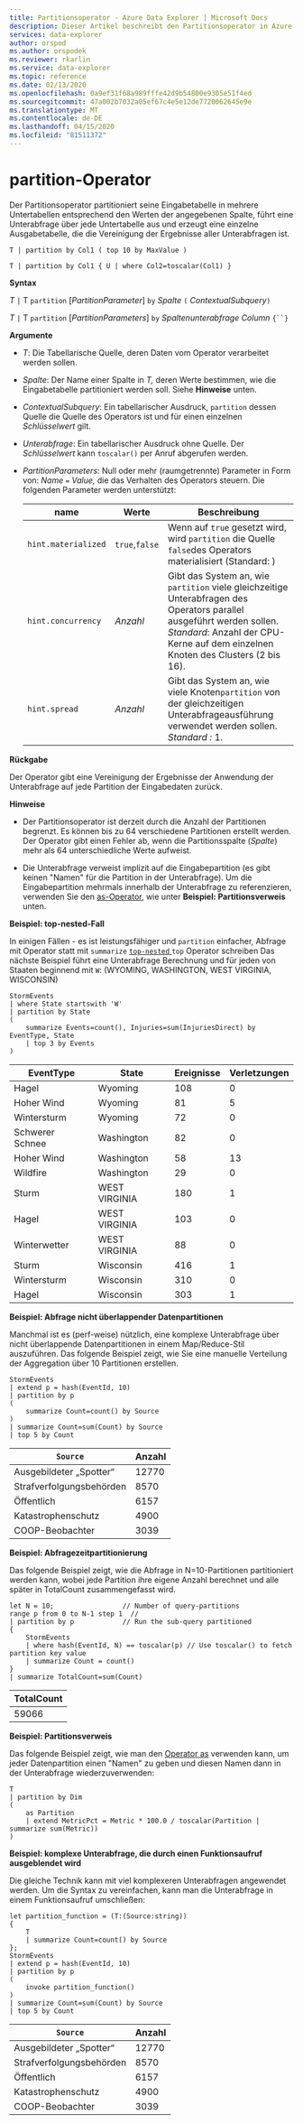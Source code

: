 ```yaml
---
title: Partitionsoperator - Azure Data Explorer | Microsoft Docs
description: Dieser Artikel beschreibt den Partitionsoperator in Azure Data Explorer.
services: data-explorer
author: orspod
ms.author: orspodek
ms.reviewer: rkarlin
ms.service: data-explorer
ms.topic: reference
ms.date: 02/13/2020
ms.openlocfilehash: 0a9ef31f68a989fffe42d9b54800e9305e51f4ed
ms.sourcegitcommit: 47a002b7032a05ef67c4e5e12de7720062645e9e
ms.translationtype: MT
ms.contentlocale: de-DE
ms.lasthandoff: 04/15/2020
ms.locfileid: "81511372"
---
```

# <a name="partition-operator"></a>partition-Operator

Der Partitionsoperator partitioniert seine Eingabetabelle in mehrere Untertabellen entsprechend den Werten der angegebenen Spalte, führt eine Unterabfrage über jede Untertabelle aus und erzeugt eine einzelne Ausgabetabelle, die die Vereinigung der Ergebnisse aller Unterabfragen ist. 

```kusto
T | partition by Col1 ( top 10 by MaxValue )

T | partition by Col1 { U | where Col2=toscalar(Col1) }
```

**Syntax**

*T* `|` T `partition` [*PartitionParameter*] `by` *Spalte* `(` *ContextualSubquery*`)`

*T* `|` T `partition` [*PartitionParameters*] `by` *Spaltenunterabfrage* *Column* `{``}`

**Argumente**

* *T*: Die Tabellarische Quelle, deren Daten vom Operator verarbeitet werden sollen.

* *Spalte*: Der Name einer Spalte in *T,* deren Werte bestimmen, wie die Eingabetabelle partitioniert werden soll. Siehe **Hinweise** unten.

* *ContextualSubquery*: Ein tabellarischer Ausdruck, `partition` dessen Quelle die Quelle des Operators ist und für einen einzelnen *Schlüsselwert* gilt.

* *Unterabfrage*: Ein tabellarischer Ausdruck ohne Quelle. Der *Schlüsselwert* kann `toscalar()` per Anruf abgerufen werden.

* *PartitionParameters*: Null oder mehr (raumgetrennte) Parameter in Form von: *Name* `=` *Value,* die das Verhalten des Operators steuern. Die folgenden Parameter werden unterstützt:

  |name               |Werte         |Beschreibung|
  |-------------------|---------------|-----------|
  |`hint.materialized`|`true`,`false` |Wenn auf `true` gesetzt wird, wird `partition` die Quelle `false`des Operators materialisiert (Standard: )|
  |`hint.concurrency`|*Anzahl*|Gibt das System an, wie `partition` viele gleichzeitige Unterabfragen des Operators parallel ausgeführt werden sollen. *Standard*: Anzahl der CPU-Kerne auf dem einzelnen Knoten des Clusters (2 bis 16).|
  |`hint.spread`|*Anzahl*|Gibt das System an, wie viele Knoten`partition` von der gleichzeitigen Unterabfrageausführung verwendet werden sollen. *Standard :* 1.|

**Rückgabe**

Der Operator gibt eine Vereinigung der Ergebnisse der Anwendung der Unterabfrage auf jede Partition der Eingabedaten zurück.

**Hinweise**

* Der Partitionsoperator ist derzeit durch die Anzahl der Partitionen begrenzt.
  Es können bis zu 64 verschiedene Partitionen erstellt werden.
  Der Operator gibt einen Fehler ab, wenn die Partitionsspalte (*Spalte*) mehr als 64 unterschiedliche Werte aufweist.

* Die Unterabfrage verweist implizit auf die Eingabepartition (es gibt keinen "Namen" für die Partition in der Unterabfrage). Um die Eingabepartition mehrmals innerhalb der Unterabfrage zu referenzieren, verwenden Sie den [as-Operator](asoperator.md), wie unter **Beispiel: Partitionsverweis** unten.

**Beispiel: top-nested-Fall**

In einigen Fällen - es ist leistungsfähiger und `partition` einfacher, Abfrage mit Operator statt mit `summarize` [ `top-nested` ](topnestedoperator.md) `top` Operator schreiben Das nächste Beispiel führt eine Unterabfrage Berechnung und für jeden von Staaten beginnend mit `W`: (WYOMING, WASHINGTON, WEST VIRGINIA, WISCONSIN)

```kusto
StormEvents
| where State startswith 'W'
| partition by State 
(
    summarize Events=count(), Injuries=sum(InjuriesDirect) by EventType, State
    | top 3 by Events 
) 

```
|EventType|State|Ereignisse|Verletzungen|
|---|---|---|---|
|Hagel|Wyoming|108|0|
|Hoher Wind|Wyoming|81|5|
|Wintersturm|Wyoming|72|0|
|Schwerer Schnee|Washington|82|0|
|Hoher Wind|Washington|58|13|
|Wildfire|Washington|29|0|
|Sturm|WEST VIRGINIA|180|1|
|Hagel|WEST VIRGINIA|103|0|
|Winterwetter|WEST VIRGINIA|88|0|
|Sturm|Wisconsin|416|1|
|Wintersturm|Wisconsin|310|0|
|Hagel|Wisconsin|303|1|

**Beispiel: Abfrage nicht überlappender Datenpartitionen**

Manchmal ist es (perf-weise) nützlich, eine komplexe Unterabfrage über nicht überlappende Datenpartitionen in einem Map/Reduce-Stil auszuführen. Das folgende Beispiel zeigt, wie Sie eine manuelle Verteilung der Aggregation über 10 Partitionen erstellen.

```kusto
StormEvents
| extend p = hash(EventId, 10)
| partition by p
(
    summarize Count=count() by Source 
)
| summarize Count=sum(Count) by Source
| top 5 by Count
```

|`Source`|Anzahl|
|---|---|
|Ausgebildeter „Spotter“|12770|
|Strafverfolgungsbehörden|8570|
|Öffentlich|6157|
|Katastrophenschutz|4900|
|COOP-Beobachter|3039|

**Beispiel: Abfragezeitpartitionierung**

Das folgende Beispiel zeigt, wie die Abfrage in N=10-Partitionen partitioniert werden kann, wobei jede Partition ihre eigene Anzahl berechnet und alle später in TotalCount zusammengefasst wird.

```kusto
let N = 10;                 // Number of query-partitions
range p from 0 to N-1 step 1  // 
| partition by p            // Run the sub-query partitioned 
{
    StormEvents 
    | where hash(EventId, N) == toscalar(p) // Use toscalar() to fetch partition key value
    | summarize Count = count()
}
| summarize TotalCount=sum(Count) 
```

|TotalCount|
|---|
|59066|


**Beispiel: Partitionsverweis**

Das folgende Beispiel zeigt, wie man den [Operator as](asoperator.md) verwenden kann, um jeder Datenpartition einen "Namen" zu geben und diesen Namen dann in der Unterabfrage wiederzuverwenden:

```kusto
T
| partition by Dim
(
    as Partition
    | extend MetricPct = Metric * 100.0 / toscalar(Partition | summarize sum(Metric))
)
```

**Beispiel: komplexe Unterabfrage, die durch einen Funktionsaufruf ausgeblendet wird**

Die gleiche Technik kann mit viel komplexeren Unterabfragen angewendet werden. Um die Syntax zu vereinfachen, kann man die Unterabfrage in einem Funktionsaufruf umschließen:

```kusto
let partition_function = (T:(Source:string)) 
{
    T
    | summarize Count=count() by Source
};
StormEvents
| extend p = hash(EventId, 10)
| partition by p
(
    invoke partition_function()
)
| summarize Count=sum(Count) by Source
| top 5 by Count
```

|`Source`|Anzahl|
|---|---|
|Ausgebildeter „Spotter“|12770|
|Strafverfolgungsbehörden|8570|
|Öffentlich|6157|
|Katastrophenschutz|4900|
|COOP-Beobachter|3039|